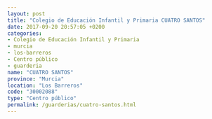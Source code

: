 ```yaml
---
layout: post
title: "Colegio de Educación Infantil y Primaria CUATRO SANTOS"
date: 2017-09-20 20:57:05 +0200
categories:
- Colegio de Educación Infantil y Primaria
- murcia
- los-barreros
- Centro público
- guarderia
name: "CUATRO SANTOS"
province: "Murcia"
location: "Los Barreros"
code: "30002088"
type: "Centro público"
permalink: /guarderias/cuatro-santos.html
---
```

